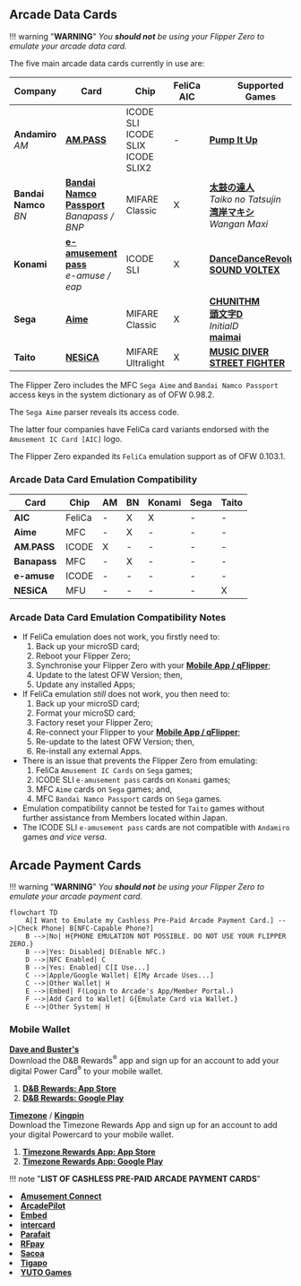 ## Arcade Data Cards
!!! warning "**WARNING**"
    *You __should not__ be using your Flipper Zero to emulate your arcade data card.*

The five main arcade data cards currently in use are:

| Company | Card | Chip | FeliCa<br>AIC | Supported<br>Games |
| ----------- | ---------- | ------------ | ----------- | ----------- |
| **Andamiro**<br>*AM* | [**AM.PASS**](https://am-pass.net/) | ICODE SLI<br>ICODE SLIX<br>ICODE SLIX2 | - | [**Pump It Up**](https://piugame.com/) |
| **Bandai Namco**<br>*BN* | [**Bandai Namco Passport**](https://banapass.net/setlocale/en/)<br>*Banapass / BNP* | MIFARE Classic | X | [**太鼓の達人**](https://donderhiroba.jp/login.php)<br>*Taiko no Tatsujin*<br>[**湾岸マキシ**](https://wanganmaxi-official.com/wanganmaxi6rr/en/)<br>*Wangan Maxi* |
| **Konami** | [**e-amusement pass**](https://p.eagate.573.jp/index.html)<br>*e-amuse / eap*| ICODE SLI | X | [**DanceDanceRevolution**](https://p.eagate.573.jp/game/ddr/ddrworld/top/index.html)<br>[**SOUND VOLTEX**](https://p.eagate.573.jp/game/sdvx/vi/) |
| **Sega** | [**Aime**](https://my-aime.net/en/) | MIFARE Classic | X | [**CHUNITHM**](https://chunithm.sega.com)<br>[**頭文字D**](https://initiald.sega.jp/inidac/)<br>*InitialD*<br>[**maimai**](https://maimai.sega.com/) |
| **Taito** | [**NESiCA**](https://nesica.net/) | MIFARE Ultralight | X | [**MUSIC DIVER**](https://musicdiver.jp/index.html)<br>[**STREET FIGHTER**](https://sf6ta.jp/) |

The Flipper Zero includes the MFC `Sega Aime` and `Bandai Namco Passport` access keys in the system dictionary as of OFW 0.98.2.

The `Sega Aime` parser reveals its access code.

The latter four companies have FeliCa card variants endorsed with the `Amusement IC Card [AIC]` logo.

The Flipper Zero expanded its `FeliCa` emulation support as of OFW 0.103.1.

### Arcade Data Card Emulation Compatibility
| Card         | Chip   | AM | BN | Konami | Sega | Taito |
| ------------ | ------ | -- | -- | ------ | ---- | ----- |
| **AIC**      | FeliCa | -  | X  | X      | -    | -     | 
| **Aime**     | MFC    | -  | X  | -      | -    | -     |
| **AM.PASS**  | ICODE  | X  | -  | -      | -    | -     |  
| **Banapass** | MFC    | -  | X  | -      | -    | -     |
| **e-amuse**  | ICODE  | -  | -  | -      | -    | -     |
| **NESiCA**   | MFU    | -  | -  | -      | -    | X     |

### Arcade Data Card Emulation Compatibility Notes
- If FeliCa emulation does not work, you firstly need to:
    1. Back up your microSD card;
    1. Reboot your Flipper Zero;
    1. Synchronise your Flipper Zero with your [**Mobile App / qFlipper**](https://flipperzero.one/update);
    1. Update to the latest OFW Version; then,
    1. Update any installed Apps;
- If FeliCa emulation *still* does not work, you then need to:       
    1. Back up your microSD card;
    1. Format your microSD card;
    1. Factory reset your Flipper Zero;
    1. Re-connect your Flipper to your [**Mobile App / qFlipper**](https://flipperzero.one/update);
    1. Re-update to the latest OFW Version; then,
    1. Re-install any external Apps.
- There is an issue that prevents the Flipper Zero from emulating:
    1. FeliCa `Amusement IC Cards` on `Sega` games;
    1. ICODE SLI `e-amusement pass` cards on `Konami` games;
    1. MFC `Aime` cards on `Sega` games; and,
    1. MFC `Bandai Namco Passport` cards on `Sega` games.
- Emulation compatibility cannot be tested for `Taito` games without further assistance from Members located within Japan.
- The ICODE SLI `e-amusement pass` cards are not compatible with `Andamiro` games *and vice versa*.

## Arcade Payment Cards
!!! warning "**WARNING**"
    *You __should not__ be using your Flipper Zero to emulate your arcade payment card.*
``` mermaid
flowchart TD
    A[I Want to Emulate my Cashless Pre-Paid Arcade Payment Card.] -->|Check Phone| B[NFC-Capable Phone?]
    B -->|No| H{PHONE EMULATION NOT POSSIBLE. DO NOT USE YOUR FLIPPER ZERO.}
    B -->|Yes: Disabled| D(Enable NFC.)
    D -->|NFC Enabled| C
    B -->|Yes: Enabled| C[I Use...]
    C -->|Apple/Google Wallet| E[My Arcade Uses...]
    C -->|Other Wallet| H
    E -->|Embed| F(Login to Arcade's App/Member Portal.)
    F -->|Add Card to Wallet| G{Emulate Card via Wallet.}
    E -->|Other System| H
```

### Mobile Wallet
[**Dave and Buster's**](https://www.daveandbusters.com/us/en/rewards)<br>Download the D&B Rewards<sup>®️</sup> app and sign up for an account to add your digital Power Card<sup>®️</sup> to your mobile wallet.<br>
1. [**D&B Rewards: App Store**](https://apps.apple.com/us/app/d-b-rewards/id1465097956)
1. [**D&B Rewards: Google Play**](https://play.google.com/store/apps/details?id=com.DB.playinstore)


[**Timezone**](https://portal.timezonegames.com/) / [**Kingpin**](https://portal.kingpinplay.com)<br>Download the Timezone Rewards App and sign up for an account to add your digital Powercard to your mobile wallet.
1. [**Timezone Rewards App: App Store**](https://apps.apple.com/au/app/timezone-fun-app/id1571103348)
1. [**Timezone Rewards App: Google Play**](https://play.google.com/store/apps/details?id=com.teegloyalty.timezone)

!!! note "**LIST OF CASHLESS PRE-PAID ARCADE PAYMENT CARDS**"
    <li>[**Amusement Connect**](https://amusementconnect.com)</li><li>[**ArcadePilot**](https://arcade-pilot.de/en/)</li><li>[**Embed**](https://www.embedcard.com/en/)</li><li>[**intercard**](https://www.intercardinc.com)</li><li>[**Parafait**](https://parafait.com)</li><li>[**RFpay**](https://rfpay.org)</li><li>[**Sacoa**](https://sacoacard.com)</li><li>[**Tigapo**](https://tigapo.nayax.com)</li><li>[**YUTO Games**](https://www.yutogames.com/card-system/)</li>
